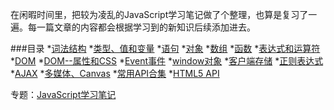 在闲暇时间里，把较为凌乱的JavaScript学习笔记做了个整理，也算是复习了一遍。每一篇文章的内容都会根据学习到的新知识后续添加进去。  

###目录
*[词法结构](http://ghmagical.com/article/page/id/5H9adupu2pDY)
*[类型、值和变量](http://ghmagical.com/article/page/id/og0mpJRXGOgV)
*[语句](http://ghmagical.com/article/page/id/06j8ES9CNhPJ)
*[对象](http://ghmagical.com/article/page/id/XaoliaYIxPDO)
*[数组](http://ghmagical.com/article/page/id/vugKkU3dmkBZ)
*[函数](http://ghmagical.com/article/page/id/8BFxfw3RBl2K)
*[表达式和运算符](http://ghmagical.com/article/page/id/c2CAWn8IfXuu)
*[DOM](http://ghmagical.com/article/page/id/GvD2m8OyXANL)
*[DOM--属性和CSS](http://ghmagical.com/article/page/id/YNuxkrNdFWGI)
*[Event事件](http://ghmagical.com/article/page/id/nXCnaSLsuyWd)
*[window对象](http://ghmagical.com/article/page/id/hpAppnCWwgrS)
*[客户端存储](http://ghmagical.com/article/page/id/TJgPe0FnmuZK)
*[正则表达式](http://ghmagical.com/article/page/id/rpqGP0bDPHsR)
*[AJAX](http://ghmagical.com/article/page/id/9ptUwITikpga)
*[多媒体、Canvas](http://ghmagical.com/article/page/id/pQrTZwinHnJi)
*[常用API合集](http://ghmagical.com/article/page/id/RSff73hVI5UN)
*[HTML5 API](http://ghmagical.com/article/page/id/MwhiA0lDfgPF)

专题：[JavaScript学习笔记](http://ghmagical.com/subject/page/id/ZH0eVCJH3BgU)